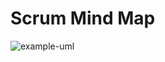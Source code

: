 # Scrum Mind Map
![example-uml](http://www.plantuml.com/plantuml/proxy?cache=no&src=https://raw.githubusercontent.com/wang-chieh-sung/study.scrum/main/scrum.puml)
